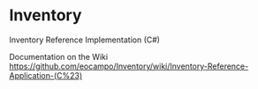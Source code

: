 Inventory
=========

Inventory Reference Implementation (C#)

Documentation on the Wiki
https://github.com/eocampo/Inventory/wiki/Inventory-Reference-Application-(C%23)
